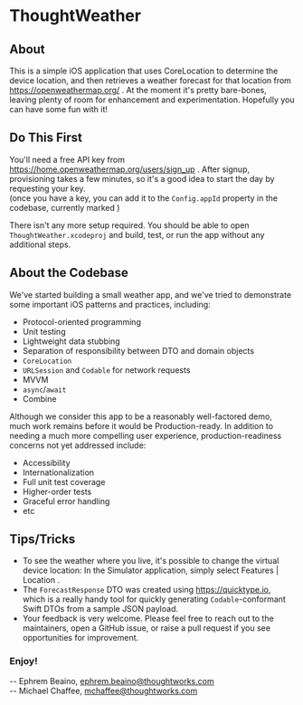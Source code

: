 # ThoughtWeather
## About
This is a simple iOS application that uses CoreLocation to determine the device location, and then retrieves a weather
forecast for that location from https://openweathermap.org/ .  At the moment it's pretty bare-bones, leaving plenty of room for enhancement and experimentation.  Hopefully you can have some fun with it!

## Do This First
You'll need a free API key from https://home.openweathermap.org/users/sign_up .  After signup, provisioning takes
a few minutes, so it's a good idea to start the day by requesting your key.  
(once you have a key, you can add it to the `Config.appId` property in the codebase, currently marked )

There isn't any more setup required.  You should be able to open `ThoughtWeather.xcodeproj` and build, test, or run the app without any additional steps.

## About the Codebase
We've started building a small weather app, and we've tried to demonstrate some important iOS patterns and practices, including:
- Protocol-oriented programming
- Unit testing
- Lightweight data stubbing
- Separation of responsibility between DTO and domain objects
- `CoreLocation`
- `URLSession` and `Codable` for network requests
- MVVM
- `async`/`await`
- Combine

Although we consider this app to be a reasonably well-factored demo, much work remains before it would be Production-ready.  In addition to needing a much more compelling user experience, production-readiness concerns not yet addressed include:
- Accessibility
- Internationalization
- Full unit test coverage
- Higher-order tests
- Graceful error handling
- etc

## Tips/Tricks
- To see the weather where you live, it's possible to change the virtual device location: In the Simulator application, simply select Features | Location .
- The `ForecastResponse` DTO was created using https://quicktype.io, which is a really handy tool for quickly generating `Codable`-conformant Swift DTOs from a sample JSON payload.  
- Your feedback is very welcome.  Please feel free to reach out to the maintainers, open a GitHub issue, or raise a pull request if you see opportunities for improvement.

### Enjoy!
-- Ephrem Beaino, ephrem.beaino@thoughtworks.com  
-- Michael Chaffee, mchaffee@thoughtworks.com  